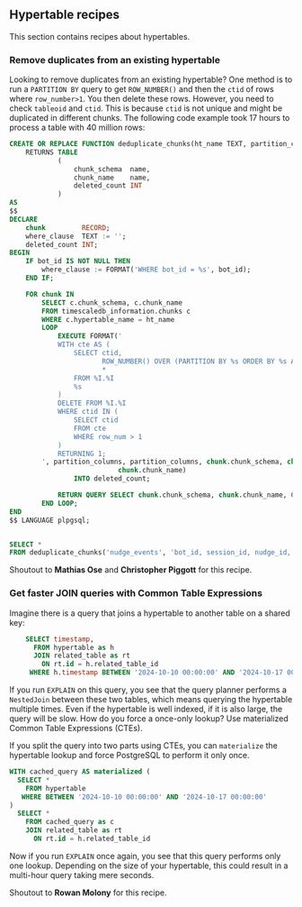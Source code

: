 
## Hypertable recipes

This section contains recipes about hypertables.

### Remove duplicates from an existing hypertable

Looking to remove duplicates from an existing hypertable? One method is to run a `PARTITION BY` query to get
`ROW_NUMBER()` and then the `ctid` of rows where `row_number>1`. You then delete these rows.  However,
you need to check `tableoid` and `ctid`. This is because `ctid` is not unique and might be duplicated in
different chunks. The following code example took 17 hours to process a table with 40 million rows:

```sql
CREATE OR REPLACE FUNCTION deduplicate_chunks(ht_name TEXT, partition_columns TEXT, bot_id INT DEFAULT NULL)
    RETURNS TABLE
            (
                chunk_schema  name,
                chunk_name    name,
                deleted_count INT
            )
AS
$$
DECLARE
    chunk         RECORD;
    where_clause  TEXT := '';
    deleted_count INT;
BEGIN
    IF bot_id IS NOT NULL THEN
        where_clause := FORMAT('WHERE bot_id = %s', bot_id);
    END IF;

    FOR chunk IN
        SELECT c.chunk_schema, c.chunk_name
        FROM timescaledb_information.chunks c
        WHERE c.hypertable_name = ht_name
        LOOP
            EXECUTE FORMAT('
            WITH cte AS (
                SELECT ctid,
                       ROW_NUMBER() OVER (PARTITION BY %s ORDER BY %s ASC) AS row_num,
                       *
                FROM %I.%I
                %s
            )
            DELETE FROM %I.%I
            WHERE ctid IN (
                SELECT ctid
                FROM cte
                WHERE row_num > 1
            )
            RETURNING 1;
        ', partition_columns, partition_columns, chunk.chunk_schema, chunk.chunk_name, where_clause, chunk.chunk_schema,
                           chunk.chunk_name)
                INTO deleted_count;

            RETURN QUERY SELECT chunk.chunk_schema, chunk.chunk_name, COALESCE(deleted_count, 0);
        END LOOP;
END
$$ LANGUAGE plpgsql;


SELECT *
FROM deduplicate_chunks('nudge_events', 'bot_id, session_id, nudge_id, time', 2540);
```

Shoutout to **Mathias Ose** and **Christopher Piggott** for this recipe. 
 
### Get faster JOIN queries with Common Table Expressions 

Imagine there is a query that joins a hypertable to another table on a shared key:

```sql
    SELECT timestamp, 
      FROM hypertable as h
      JOIN related_table as rt
        ON rt.id = h.related_table_id
     WHERE h.timestamp BETWEEN '2024-10-10 00:00:00' AND '2024-10-17 00:00:00'
```

If you run `EXPLAIN` on this query, you see that the query planner performs a `NestedJoin` between these two tables, which means querying the hypertable multiple times.  Even if the hypertable is well indexed, if it is also large, the query will be slow. How do you force a once-only lookup? Use materialized Common Table Expressions (CTEs).

If you split the query into two parts using CTEs, you can `materialize` the hypertable lookup and force PostgreSQL to perform it only once. 

```sql
WITH cached_query AS materialized (
  SELECT *
    FROM hypertable
   WHERE BETWEEN '2024-10-10 00:00:00' AND '2024-10-17 00:00:00'
)
  SELECT *
    FROM cached_query as c
    JOIN related_table as rt
      ON rt.id = h.related_table_id
```

Now if you run `EXPLAIN` once again, you see that this query performs only one lookup. Depending on the size of your hypertable, this could result in a multi-hour query taking mere seconds.

Shoutout to **Rowan Molony** for this recipe. 